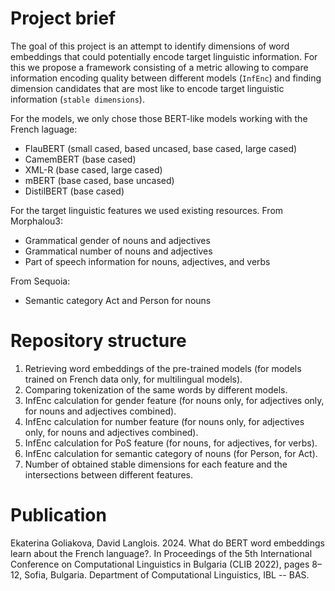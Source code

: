 # Project brief
The goal of this project is an attempt to identify dimensions of word embeddings that could potentially encode target linguistic information.
For this we propose a framework consisting of a metric allowing to compare information encoding quality between different models (`InfEnc`) and 
finding dimension candidates that are most like to encode target linguistic information (`stable dimensions`).

For the models, we only chose those BERT-like models working with the French laguage:
- FlauBERT (small cased, based uncased, base cased, large cased)
- CamemBERT (base cased)
- XML-R (base cased, large cased)
- mBERT (base cased, base uncased)
- DistilBERT (base cased)

For the target linguistic features we used existing resources.
From Morphalou3:
- Grammatical gender of nouns and adjectives
- Grammatical number of nouns and adjectives
- Part of speech information for nouns, adjectives, and verbs

From Sequoia:
- Semantic category Act and Person for nouns

# Repository structure
1. Retrieving word embeddings of the pre-trained models (for models trained on French data only, for multilingual models).
2. Comparing tokenization of the same words by different models.
3. InfEnc calculation for gender feature (for nouns only, for adjectives only, for nouns and adjectives combined).
4. InfEnc calculation for number feature (for nouns only, for adjectives only, for nouns and adjectives combined).
5. InfEnc calculation for PoS feature (for nouns, for adjectives, for verbs).
6. InfEnc calculation for semantic category of nouns (for Person, for Act).
7. Number of obtained stable dimensions for each feature and the intersections between different features.

# Publication
Ekaterina Goliakova, David Langlois. 2024. What do BERT word embeddings learn about the French language?. In Proceedings of the 5th International Conference on Computational Linguistics in Bulgaria (CLIB 2022), pages 8–12, Sofia, Bulgaria. Department of Computational Linguistics, IBL -- BAS.
